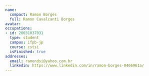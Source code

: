 ```yaml
---
name:
  compact: Ramon Borges
  full: Ramon Cavalcanti Borges
avatar:
occupations:
- id: 20031037031
  type: student
  campus: ifpb-jp
  course: cstsi
  isFinished: true
addresses:
  email: ramondsi@yahoo.com.br
  linkedin: https://www.linkedin.com/in/ramon-borges-0466961a/
---
```

